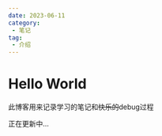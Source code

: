 ```yaml
---
date: 2023-06-11
category:
 - 笔记
tag:
 - 介绍
---
```


# Hello World

此博客用来记录学习的笔记和~~快乐的~~debug过程

正在更新中...